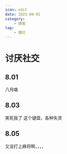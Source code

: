 ```yaml
---
icon: edit
date: 2023-08-01
category:
    - 随笔
tag:
    - 摆烂
---
```


# 讨厌社交

## 8.01
八月咯

## 8.03
笑死我了 这个键盘，各种失灵

## 8.05
又没打上麻将啊，，，，